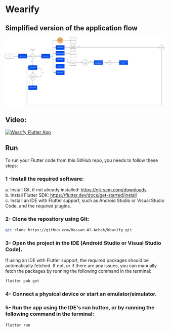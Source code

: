 # Wearify

## Simplified version of the application flow
![alt text](Wearify.drawio.png)

## Video:
[![Wearify Flutter App](https://img.youtube.com/vi/A1ievLALLVI/0.jpg)](https://www.youtube.com/watch?v=A1ievLALLVI)

## Run
To run your Flutter code from this GitHub repo, you needs to follow these steps:

### 1 -Install the required software:
a. Install Git, if not already installed: https://git-scm.com/downloads </br>
b. Install Flutter SDK: https://flutter.dev/docs/get-started/install </br>
c. Install an IDE with Flutter support, such as Android Studio or Visual Studio Code, and the required plugins. </br>

### 2- Clone the repository using Git:

``` bash
git clone https://github.com/Hassan-Al-Achek/Wearify.git
```

### 3- Open the project in the IDE (Android Studio or Visual Studio Code).

If using an IDE with Flutter support, the required packages should be automatically fetched. If not, or if there are any issues, you can manually fetch the packages by running the following command in the terminal:

```bash
flutter pub get
```

### 4- Connect a physical device or start an emulator/simulator.

### 5- Run the app using the IDE's run button, or by running the following command in the terminal:

```bash
flutter run
```
